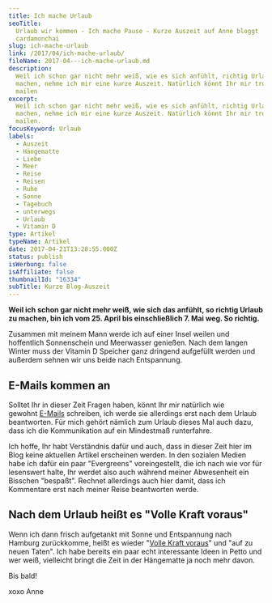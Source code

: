 ```yaml
---
title: Ich mache Urlaub
seoTitle:
  Urlaub wir kommen - Ich mache Pause - Kurze Auszeit auf Anne bloggt
  cardamonchai
slug: ich-mache-urlaub
link: /2017/04/ich-mache-urlaub/
fileName: 2017-04---ich-mache-urlaub.md
description:
  Weil ich schon gar nicht mehr weiß, wie es sich anfühlt, richtig Urlaub zu
  machen, nehme ich mir eine kurze Auszeit. Natürlich könnt Ihr mir trotzdem
  mailen
excerpt:
  Weil ich schon gar nicht mehr weiß, wie es sich anfühlt, richtig Urlaub zu
  machen, nehme ich mir eine kurze Auszeit. Natürlich könnt Ihr mir trotzdem
  mailen.
focusKeyword: Urlaub
labels:
  - Auszeit
  - Hängematte
  - Liebe
  - Meer
  - Reise
  - Reisen
  - Ruhe
  - Sonne
  - Tagebuch
  - unterwegs
  - Urlaub
  - Vitamin D
type: Artikel
typeName: Artikel
date: 2017-04-21T13:28:55.000Z
status: publish
isWerbung: false
isAffiliate: false
thumbnailId: "16334"
subTitle: Kurze Blog-Auszeit
---
```


<strong>Weil ich schon gar nicht mehr weiß, wie sich das anfühlt, so richtig
Urlaub zu machen, bin ich vom 25. April bis einschließlich 7. Mai weg. So
richtig.</strong>

Zusammen mit meinem Mann werde ich auf einer Insel weilen und hoffentlich
Sonnenschein und Meerwasser genießen. Nach dem langen Winter muss der Vitamin D
Speicher ganz dringend aufgefüllt werden und außerdem sehnen wir uns beide nach
Entspannung.

## E-Mails kommen an

Solltet Ihr in dieser Zeit Fragen haben, könnt Ihr mir natürlich wie
gewohnt <a href="mailto:info@cardamonchai.com">E-Mails</a> schreiben, ich werde
sie allerdings erst nach dem Urlaub beantworten. Für mich gehört nämlich zum
Urlaub dieses Mal auch dazu, dass ich die Kommunikation auf ein Mindestmaß
runterfahre.

Ich hoffe, Ihr habt Verständnis dafür und auch, dass in dieser Zeit hier im Blog
keine aktuellen Artikel erscheinen werden. In den sozialen Medien habe ich dafür
ein paar "Evergreens" voreingestellt, die ich nach wie vor für lesenswert halte,
Ihr werdet also auch während meiner Abwesenheit ein Bisschen "bespaßt". Rechnet
allerdings auch hier damit, dass ich Kommentare erst nach meiner Reise
beantworten werde.

## Nach dem Urlaub heißt es "Volle Kraft voraus"

Wenn ich dann frisch aufgetankt mit Sonne und Entspannung nach Hamburg
zurückkomme, heißt es wieder
"<a href="http://cardamonchai.com/2016/07/sommer-auf-der-ostsee-travemuende-helsinki/">Volle
Kraft voraus</a>" und "auf zu neuen Taten". Ich habe bereits ein paar echt
interessante Ideen in Petto und wer weiß, vielleicht bringt die Zeit in der
Hängematte ja noch mehr davon.

Bis bald!

xoxo Anne
